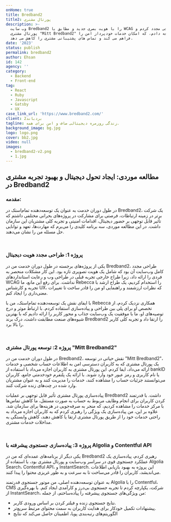 ```yaml
---
onHome: true
title: Bredband2
title2: پورتال مشتری
description: >-
  وب سایت Bredband2 را با هویت بصری جدید و مطابق با WCAG طراحی مجدد کردم و
  پورتال مشتری "Mitt Bredband2" را توسعه دادم، که امکان خدمات خودپرداز امن را
  فراهم می کند و تماس های پشتیبانی مشتری را کاهش می دهد.
date: '2023'
status: publish
permalink: bredband2
author: Ehsan
id: 142
agency: ''
category:
  - Backend
  - Front-end
tag:
  - React
  - Ruby
  - Javascript
  - Gatsby
  - UX
case_link_url: 'https://www.bredband2.com/'
client: بردباند2
tagline: زندگی روزمره دیجیتالی صاف و امن برای همه.
background_image: bg.jpg
logo: logo.png
cover: bb2.jpg
video: null
images:
  - bredband2-v2.png
  - 1.jpg
---
```

<h2> مطالعه موردی: ایجاد تحول دیجیتال و بهبود تجربه مشتری در Bredband2</h2>

<h3>مقدمه: </h3>

<p>در طول دوران خدمت به عنوان یک توسعه‌دهنده تمام‌استک در Bredband2، یک شرکت برتر در زمینه ارتباطات، فرصتی برای مشارکت در پروژه‌های بحرانی مختلفی داشتم که تأثیر قابل توجهی بر حضور دیجیتال، اقدامات امنیتی و تجربه کلی مشتریان این سازمان داشت. در این مطالعه موردی، سه برنامه کلیدی را می‌برم که مهارت‌ها، تعهد و توانایی حل مسئله من را نشان می‌دهند. </p>

<br />
<h3>پروژه 1: طراحی مجدد هویت دیجیتال </h3>

<p>یکی از پروژه‌های برجسته در طول دوران خدمت من در Bredband2، طراحی مجدد کامل وب‌سایت آن بود که شامل یک هویت تصویری تازه بود. این کار مشکلات منحصر به فردی را ارائه داد، زیرا طراح خارجی تجربه قبلی در طراحی وب و رعایت استانداردهای WCAG نداشت. برای رفع این مانع، ما Rebecca را استخدام کردیم، یک طراح ارشد با تجربه و کارشناس UX، که نظرات ارزشمند و راهنمایی او من را قادر ساخت تا تغییرات معنی‌داری را ایجاد کنم.</p>

<p>با ایفای نقش یک توسعه‌دهنده تمام‌استک، من با Rebecca همکاری نزدیک کردم، از تخصص او برای پلی بین طراحی و پیاده‌سازی استفاده کردم. با ارتباط موثر و درج توصیه‌های او، ما با موفقیت یک وب‌سایت جذاب و محور کاربر را ارائه دادیم که با بهترین شیوه‌های صنعت مطابقت داشت، درک برند Bredband2 را ارتقا داد و تجربه کلی کاربر را بالا برد.</p>

<br />
<h3> پروژه 2: توسعه پورتال مشتری "Mitt Bredband2" </h3>

<p>در طول دوران خدمت من در Bredband2، نقش حیاتی در توسعه "Mitt Bredband2"، یک پورتال مشتری که به کاربران دسترسی امن به اطلاعات حساب شخصی و خدمات ارائه می‌داد، ایفا کردم. این پورتال مشتری به کاربران اجازه می‌داد با استفاده از bankID یا نام کاربری و رمز عبور خود وارد شوند. با ارائه یک پلتفرم خودخدمتی جامع، کاربران می‌توانستند جزئیات حساب را مشاهده کنند، خدمات را مدیریت کنند و به عنوان مشتریان وارد شده در چت‌های زنده شرکت کنند.</p>

<p>پیاده‌سازی پورتال مشتری تأثیر قابل توجهی بر عملیات Bredband2 داشت. با قدرتمند کردن کاربران برای انجام وظایف مربوط به حساب به صورت مستقل، ما کاهش تماس‌ها با مرکز خدمات را مشاهده کردیم، که منجر به صرفه‌جویی در هزینه‌ها برای سازمان شد. علاوه بر این، من پیاده‌سازی یک ویژگی را رهبری کردم که به کاربران اجازه می‌داد به راحتی خدمات خود را از طریق پورتال مشتری ارتقا یا کاهش دهند، کاهش وابستگی به مداخلات خدمات مشتری.</p>

<br />

<h3>پروژه 3: پیاده‌سازی جستجوی پیشرفته با Algolia و Contentful API</h3> <p>یکی دیگر از برنامه‌های عمده‌ای که من در Bredband2 رهبری کردم، پیاده‌سازی یک عملکرد جستجوی قوی در سراسر وب‌سایت و پورتال مشتری بود، با استفاده از Algolia Search، Contentful API، و InstantSearch. این پروژه به بهبود بازیابی اطلاعات می‌اندیشد، کاربران را قادر می‌ساخت تا به سرعت و به طور غریزی محتوا را پیدا کنند. </p> <p>به عنوان توسعه‌دهنده اصلی، من موتور جستجوی قدرتمند Algolia را با Contentful، CMS شرکت، یکپارچه کردم تا تجربه جستجوی بی‌درز و کارآمدی ایجاد کنم. با بهره‌گیری از InstantSearch، من ویژگی‌های جستجوی پیشرفته را پیاده‌ساختم، از جمله:</p> <ul> <li>نتایج جستجوی زنده و فیلتر کردن بر اساس ورودی کاربر.</li> <li>پیشنهادات تکمیل خودکار برای هدایت کاربران به سمت محتوای مرتبط سریع‌تر.</li> <li>الگوریتم‌های رتبه‌بندی پویا، اطمینان حاصل می‌کند که نتایج
